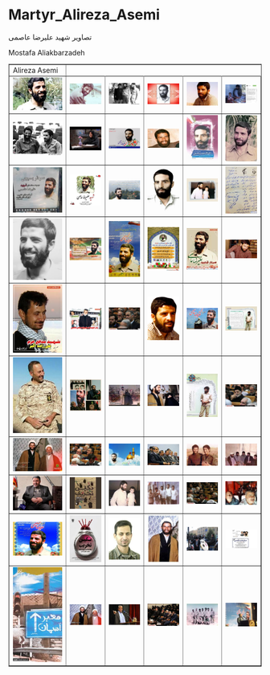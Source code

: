 # Martyr_Alireza_Asemi
 تصاویر شهید علیرضا عاصمی

Mostafa Aliakbarzadeh 
<br><table  align="center" border="1">
<tr><td> Alireza Asemi </td></tr><tr><td><img src= "output/1.jpg" width="300"></td><td><img src= "output/10.jpg" width="300"></td><td><img src= "output/11.jpg" width="300"></td><td><img src= "output/12.jpg" width="300"></td><td><img src= "output/13.jpg" width="300"></td><td><img src= "output/14.jpg" width="300"></td></tr>
<tr><td><img src= "output/15.jpg" width="300"></td><td><img src= "output/16.jpg" width="300"></td><td><img src= "output/17.jpg" width="300"></td><td><img src= "output/18.jpg" width="300"></td><td><img src= "output/19.jpg" width="300"></td><td><img src= "output/2.jpg" width="300"></td></tr>
<tr><td><img src= "output/20.jpg" width="300"></td><td><img src= "output/21.jpg" width="300"></td><td><img src= "output/22.jpg" width="300"></td><td><img src= "output/23.jpg" width="300"></td><td><img src= "output/24.jpg" width="300"></td><td><img src= "output/25.jpg" width="300"></td></tr>
<tr><td><img src= "output/26.jpg" width="300"></td><td><img src= "output/27.jpg" width="300"></td><td><img src= "output/28.jpg" width="300"></td><td><img src= "output/29.jpg" width="300"></td><td><img src= "output/3.jpg" width="300"></td><td><img src= "output/30.jpg" width="300"></td></tr>
<tr><td><img src= "output/31.jpg" width="300"></td><td><img src= "output/32.jpg" width="300"></td><td><img src= "output/33.jpg" width="300"></td><td><img src= "output/34.jpg" width="300"></td><td><img src= "output/35.jpg" width="300"></td><td><img src= "output/36.jpg" width="300"></td></tr>
<tr><td><img src= "output/37.jpg" width="300"></td><td><img src= "output/38.jpg" width="300"></td><td><img src= "output/39.jpg" width="300"></td><td><img src= "output/4.jpg" width="300"></td><td><img src= "output/40.jpg" width="300"></td><td><img src= "output/41.jpg" width="300"></td></tr>
<tr><td><img src= "output/42.jpg" width="300"></td><td><img src= "output/43.jpg" width="300"></td><td><img src= "output/44.jpg" width="300"></td><td><img src= "output/45.jpg" width="300"></td><td><img src= "output/46.jpg" width="300"></td><td><img src= "output/47.jpg" width="300"></td></tr>
<tr><td><img src= "output/48.jpg" width="300"></td><td><img src= "output/49.jpg" width="300"></td><td><img src= "output/5.jpg" width="300"></td><td><img src= "output/50.jpg" width="300"></td><td><img src= "output/51.jpg" width="300"></td><td><img src= "output/52.jpg" width="300"></td></tr>
<tr><td><img src= "output/53.jpg" width="300"></td><td><img src= "output/54.jpg" width="300"></td><td><img src= "output/55.jpg" width="300"></td><td><img src= "output/56.jpg" width="300"></td><td><img src= "output/57.jpg" width="300"></td><td><img src= "output/58.jpg" width="300"></td></tr>
<tr><td><img src= "output/59.jpg" width="300"></td><td><img src= "output/6.jpg" width="300"></td><td><img src= "output/60.jpg" width="300"></td><td><img src= "output/61.jpg" width="300"></td><td><img src= "output/62.jpg" width="300"></td><td><img src= "output/63.jpg" width="300"></td></tr>
</table>